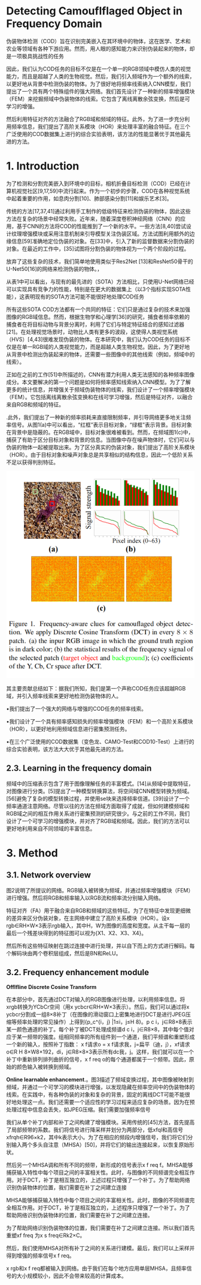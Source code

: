 # **Detecting Camouflflaged Object in Frequency Domain**

伪装物体检测（COD）旨在识别完美嵌入在其环境中的物体，这在医学、艺术和农业等领域有各种下游应用。然而，用人眼的感知能力来识别伪装起来的物体，却是一项极具挑战性的任务

因此，我们认为COD任务的目标不仅是在一个单一的RGB领域中模仿人类的视觉能力，而且是超越了人类的生物视觉。然后，我们引入频域作为一个额外的线索，以更好地从背景中检测伪装的物体。为了很好地将频率线索纳入CNN模型，我们提出了一个具有两个特殊组件的强大网络。我们首先设计了一种新的频率增强模块（FEM）来挖掘频域中伪装物体的线索。它包含了离线离散余弦变换，然后是可学习的增强。

然后利用特征对齐的方法融合了RGB域和频域的特征。此外，为了进一步充分利用频率信息，我们提出了高阶关系模块（HOR）来处理丰富的融合特征。在三个广泛使用的COD数据集上进行的综合实验表明，该方法的性能显著优于其他最先进的方法。

# **1. Introduction**

为了检测和分割完美嵌入到环境中的目标，相机折叠目标检测（COD）已经在计算机视觉社区[9,17,59]中流行起来。作为一个初步的步骤，COD在各种视觉系统中起着重要的作用，如息肉分割[10]、肺部感染分割[11]和娱乐艺术[3]。

传统的方法[17,37,41]通过利用手工制作的低级特征来检测伪装的物体，因此这些方法在复杂的场景中经常失败。近年来，随着深度卷积神经网络（CNN）的应用，基于CNN的方法将COD的性能推到了一个新的水平。一些方法[8,40]尝试设计纹理增强模块或采用注意机制来引导模型关注伪装区域。方法试图利用额外的边缘信息[59]准确地定位伪装的对象。在[33]中，引入了新的监督数据来分割伪装的对象。在最近的工作中，[35]试图将分割伪装的物体视为一个两个阶段的过程。

放弃了这些复杂的技术，我们简单地使用类似于Res2Net [13]和ResNet50骨干的U-Net50[16]的网络来检测伪装的物体。，

从表1中可以看出，与现有的最先进的（SOTA）方法相比，只使用U-Net网络已经可以实现具有竞争力的性能，特别是在更大的数据集上（以3个指标实现SOTA性能），这表明现有的SOTA方法可能不能很好地处理COD任务

所有这些SOTA COD方法都有一个共同的特征：它们只是通过复杂的技术来加强图像的RGB域信息。然而，根据生物学和心理学[36]的研究，捕食者频率依赖的捕食者在将目标动物与背景分离时，利用了它们与特定特征结合的感知过滤器[21]。在处理视觉场景时，动物比人类有更多的波段，这使得人类视觉系统（HVS）[4,43]很难发现伪装的物体。在本研究中，我们认为COD任务的目标不仅是在单一RGB域的人类视觉能力，而是超越人类生物视觉。因此，为了更好地从背景中检测出伪装起来的物体，还需要一些图像中的其他线索（例如，频域中的线索）。

正如在之前的工作[51]中所描述的，CNN有潜力利用人类无法感知的各种频率图像成分。本文要解决的第一个问题是如何将频率感知线索纳入CNN模型。为了了解更多的统计信息，并增强关于频域伪装物体的线索，我们设计了一个频率增强模块（FEM）。它包括离线离散余弦变换和在线可学习增强，然后是特征对齐，以融合来自RGB和频域的特征。

.此外，我们提出了一种新的频率损耗来直接限制频率，并引导网络更多地关注频率信号。从图1(a)中可以看出，“红框”表示目标对象，“绿框”表示背景。目标对象在背景中是隐蔽的。在RGB域中，目标对象很难被看到。然而，在频域图1(c)中，捕获了有助于区分目标对象和背景的信息。当图像中存在噪声物体时，它们可以与伪装的物体一起被提取出来。为了区分真实的伪装对象，我们提出了高阶关系模块（HOR）。由于目标对象和噪声对象总是共享相似的结构信息，因此一个低阶关系不足以获得判别特征。

![image-20230426113304803](assets/image-20230426113304803.png)

其主要贡献总结如下：据我们所知，我们是第一个声称COD任务应该超越RGB域，并引入频率线索来更好地检测伪装物体的人。

•我们提出了一个强大的网络与增强的COD任务的频率线索。

•我们设计了一个具有频率感知损失的频率增强模块（FEM）和一个高阶关系模块（HOR），以更好地利用频域信息进行密集预测任务。

•在三个广泛使用的COD数据集（变色龙、CAMO-Test和COD10-Test）上进行的综合实验表明，该方法大大优于其他最先进的方法。

## **2.3. Learning in the frequency domain**

频域中的压缩表示包含了用于图像理解任务的丰富模式。[14]从频域中提取特征，对图像进行分类。[5]提出了一种模型转换算法，将空间域CNN模型转换为频域。[56]避免了复杂的模型转换过程，并使用se块来选择频率信道。[39]设计了一个频率通道注意网络。尽管以往的方法在频域方面取得了成就，但如何建模频域和RGB域之间的相互作用关系进行密集预测的研究很少。与之前的工作不同，我们设计了一个可学习的增强模块，并对齐了RGB域和频域。因此，我们的方法可以更好地利用来自不同领域的丰富信息。

# **3. Method**

## **3.1. Network overview**

图2说明了所提议的网络。RGB输入被转换为频域，并通过频率增强模块（FEM）进行增强。然后将RGB和频率输入以RGB流和频率流分别输入网络。

特征对齐（FA）用于融合来自RGB和频域的这些特征。为了在特征中发现更细微的差异来区分伪装对象，在主网络中建立了高阶关系模块（HOR）。设x rgb∈RH×W×3表示rgb输入，其中H，W为图像的高度和宽度。从主干每一层的最后一个残差块得到的特征图可以视为{X1、X2、X3、X4}。

然后所有这些特征映射在跳过连接中进行处理，并以自下而上的方式进行解码。每个解码块由两个卷积层组成，然后是BN和ReLU。

## **3.2. Frequency enhancement module**

**Offlfline Discrete Cosine Transform**

在本部分中，首先通过DCT对输入的RGB图像进行处理，以利用频率信息。将xrgb转换为YCbCr空间（用x ycbcr∈RH×W×3表示）。然后，我们可以通过将x ycbcr分割成一组8×8补丁（在图像的滑动窗口上密集地进行DCT是进行JPEG压缩等频率处理的常见操作）上得到{p_c^{i，j} |1≤i，j≤H 8}。p c i，j∈R8×8表示某一颜色通道的补丁。每个补丁被DCT处理成频谱d c i，j∈R8×8，其中每个值对应于某一频带的强度。组相同频率的所有组件到一个通道，我们平频谱和重塑形成一个新的输入，按照补丁指数： x f请求o = x f请求我，j=扁平（迪，j），xf请求o∈R H 8×W8×192，di，j∈R8×8×3表示所有dc我，j。这样，我们就可以在一个补丁中重新排列排列曲折的信号，x f req o的每个通道都属于一个频带。因此，原始的颜色输入被转换到频域。

**Online learnable enhancement**.。图3描述了频域变换过程，其中图像被映射到频域，并通过一个可学习的模块进行增强，以发现隐藏在频率空间中的伪装物体的线索。在实践中，有各种伪装的对象和复杂的背景，固定的离线DCT可能不能很好地处理这一点。我们还需要一个适应性的学习过程来适应复杂的场景。因为在预处理过程中信息会丢失，如JPEG压缩。我们需要加强频率信号

我们从单个补丁内部和补丁之间构建了增强模块。采用传统的[45]方法，首先提高了局部频带的系数。我们将信号进行降采样并划分为两部分，低xfql和高信号xfrqh∈R96×k2，其中k表示大小。为了在相应的频段内增强信号，我们将它们分别输入两个多头自注意（MHSA）[50]，并将它们的输出连接起来，以恢复原始形状。

然后另一个MHSA调和所有不同的频带，新形成的信号表示x f req f。MHSA能够捕获输入特性中每个项目之间的丰富相关性。此时，与图像的不同频谱完全相互作用。对于DCT，补丁是相互独立的，上述过程只增强了一个补丁。为了帮助网络识别伪装物体的位置，我们需要在补丁之间建立连接

MHSA能够捕获输入特性中每个项目之间的丰富相关性。此时，图像的不同频谱完全相互作用。对于DCT，补丁是相互独立的，上述程序只增强了一个补丁。为了帮助网络识别伪装物体的位置，我们需要在补丁之间建立连接。

为了帮助网络识别伪装物体的位置，我们需要在补丁之间建立连接。所以我们首先重塑xf freq 为x s freq∈Rk2×C。

然后，我们使用MHSA对所有补丁之间的关系进行建模。最后，我们可以上采样并得到增强的频率信号x f req。

x rgb和x f req都被输入到网络。由于我们在每个地方应用单层MHSA，且频率信号的大小规模较小，因此不会带来较高的计算成本。